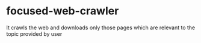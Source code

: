 # focused-web-crawler
It crawls the web and downloads only those pages which are relevant to the topic provided by user
